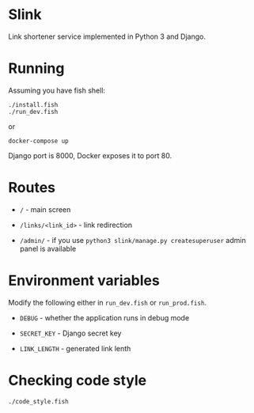 Slink
=====

Link shortener service implemented in Python 3 and Django.

# Running

Assuming you have fish shell:

```
./install.fish
./run_dev.fish
```

or

```
docker-compose up
```

Django port is 8000, Docker exposes it to port 80.

# Routes

* `/` - main screen

* `/links/<link_id>` - link redirection

* `/admin/` - if you use `python3 slink/manage.py createsuperuser`
              admin panel is available

# Environment variables

Modify the following either in `run_dev.fish` or `run_prod.fish`.

* `DEBUG` - whether the application runs in debug mode

* `SECRET_KEY` - Django secret key

* `LINK_LENGTH` - generated link lenth

# Checking code style

```
./code_style.fish
```
